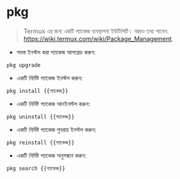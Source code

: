 # pkg

> Termux এর জন্য একটি প্যাকেজ ব্যবস্থাপনা ইউটিলিটি।
> আরও তথ্য পাবেন: <https://wiki.termux.com/wiki/Package_Management>.

- সমস্ত ইনস্টল করা প্যাকেজ আপগ্রেড করুন:

`pkg upgrade`

- একটি নির্দিষ্ট প্যাকেজ ইনস্টল করুন:

`pkg install {{প্যাকেজ}}`

- একটি নির্দিষ্ট প্যাকেজ আনইনস্টল করুন:

`pkg uninstall {{প্যাকেজ}}`

- একটি নির্দিষ্ট প্যাকেজ পুনরায় ইনস্টল করুন:

`pkg reinstall {{প্যাকেজ}}`

- একটি নির্দিষ্ট প্যাকেজ অনুসন্ধান করুন:

`pkg search {{প্যাকেজ}}`
